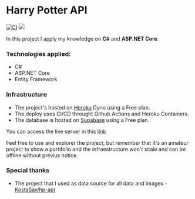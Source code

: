 # Harry Potter API

[![CI](https://github.com/diegodrf/HarryPotterApi/actions/workflows/ci.yml/badge.svg)](https://github.com/diegodrf/HarryPotterApi/actions/workflows/ci.yml)
![](https://heroku-status-badges.herokuapp.com/harry-potter--api)

In this project I apply my knowledge on **C#** and **ASP.NET Core**.

### Technologies applied:
- C#
- ASP.NET Core
- Entity Framework

### Infrastructure
- The project's hosted on [Heroku](https://www.heroku.com) Dyno using a Free plan.
- The deploy uses CI/CD throught Github Actions and Heroku Containers.
- The database is hosted on [Supabase](https://supabase.com) using a Free plan.

You can access the live server in this [link](https://harry-potter--api.herokuapp.com/)

Feel free to use and explorer the project, but remember that it's an amateur project to show a portifolio and the infraestructure won't scale and can be offline without previus notice.


### Special thanks
- The project that I used as data source for all data and images - [KostaSav/hp-api](https://github.com/KostaSav/hp-api)

